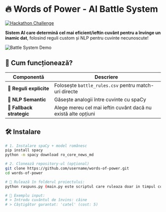 # 🔥 Words of Power - AI Battle System

[![Hackathon Challenge](https://img.shields.io/badge/🔰_Hackathon_Challenge-Click_Here-FF6B6B?style=for-the-badge)](https://soleadify.notion.site/Hackathon-Challenge-Words-of-Power-1a52a4d999ed8021bb92dde896a630a5)

**Sistem AI care determină cel mai eficient/ieftin cuvânt pentru a învinge un inamic dat**, folosind reguli custom și NLP pentru cuvinte necunoscute!

![Battle System Demo](https://via.placeholder.com/800x400.png?text=Run+main.py+to+see+magic!🪄)

## 🚀 Cum funcționează?
| Componentă              | Descriere                                                                 |
|-------------------------|---------------------------------------------------------------------------|
| 📜 **Reguli explicite**  | Folosește `battle_rules.csv` pentru match-uri directe                     |
| 🧠 **NLP Semantic**      | Găsește analogii între cuvinte cu spaCy                                   |
| 💸 **Fallback strategic**| Alege mereu cel mai ieftin cuvânt dacă nu există alte opțiuni             |

## 🛠️ Instalare
```bash
# 1. Instalare spaCy + model românesc
pip install spacy
python -m spacy download ro_core_news_md

# 2. Clonează repository-ul (opțional)
git clone https://github.com/username/words-of-power.git
cd words-of-power

# 📂 Rulează în folderul proiectului:
python raspuns.py (main.py este scriptul care ruleaza doar in timpul concursului)

# 🧪 Exemplu input:
# > Introdu cuvântul de învins: câine
# > Câștigător garantat: 'catel' (cost: 5)
